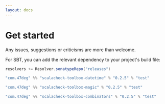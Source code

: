```yaml
---
layout: docs
---
```


# Get started

Any issues, suggestions or criticisms are more than welcome.

For SBT, you can add the relevant dependency to your project's build file:

[comment]: # (Start Replace)
```scala
resolvers += Resolver.sonatypeRepo("releases")

"com.47deg" %% "scalacheck-toolbox-datetime" % "0.2.5" % "test"

"com.47deg" %% "scalacheck-toolbox-magic" % "0.2.5" % "test"

"com.47deg" %% "scalacheck-toolbox-combinators" % "0.2.5" % "test"
```

[comment]: # (End Replace)